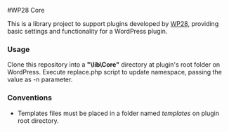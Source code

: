 #WP28 Core

This is a library project to support plugins developed by [WP28](https://wp28.dev), providing basic settings and functionality for a WordPress plugin. 

### Usage

Clone this repository into a **"\lib\Core"** directory at plugin's root folder on WordPress. Execute replace.php script to update namespace, passing the value as -n parameter.

### Conventions

- Templates files must be placed in a folder named *templates* on plugin root directory.